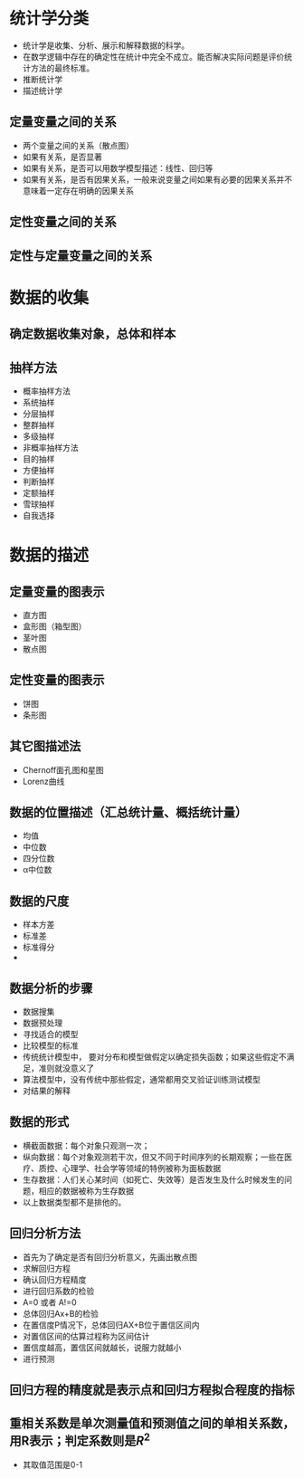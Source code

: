 # 统计学分类
 - 统计学是收集、分析、展示和解释数据的科学。
 - 在数学逻辑中存在的确定性在统计中完全不成立。能否解决实际问题是评价统计方法的最终标准。
 - 推断统计学
 - 描述统计学

## 定量变量之间的关系
 - 两个变量之间的关系（散点图）
 - 如果有关系，是否显著
 - 如果有关系，是否可以用数学模型描述：线性、回归等
 - 如果有关系，是否有因果关系，一般来说变量之间如果有必要的因果关系并不意味着一定存在明确的因果关系

## 定性变量之间的关系
## 定性与定量变量之间的关系

# 数据的收集
## 确定数据收集对象，总体和样本

## 抽样方法
 - 概率抽样方法
  - 系统抽样
  - 分层抽样
  - 整群抽样
  - 多级抽样 
 - 非概率抽样方法
  - 目的抽样
  - 方便抽样
  - 判断抽样
  - 定额抽样
  - 雪球抽样
  - 自我选择

# 数据的描述

## 定量变量的图表示
 - 直方图
 - 盒形图（箱型图）
 - 茎叶图
 - 散点图

## 定性变量的图表示
 - 饼图
 - 条形图

## 其它图描述法
 - Chernoff面孔图和星图
 - Lorenz曲线

## 数据的位置描述（汇总统计量、概括统计量）
 - 均值
 - 中位数
 - 四分位数
 - α中位数

## 数据的尺度
 - 样本方差
 - 标准差
 - 标准得分
 - 


## 数据分析的步骤
 - 数据搜集
 - 数据预处理
 - 寻找适合的模型
 - 比较模型的标准
  - 传统统计模型中， 要对分布和模型做假定以确定损失函数；如果这些假定不满足，准则就没意义了
  - 算法模型中，没有传统中那些假定，通常都用交叉验证训练测试模型
 - 对结果的解释

## 数据的形式
 - 横截面数据：每个对象只观测一次；
 - 纵向数据：每个对象观测若干次，但又不同于时间序列的长期观察；一些在医疗、质控、心理学、社会学等领域的特例被称为面板数据
 - 生存数据：人们关心某时间（如死亡、失效等）是否发生及什么时候发生的问题，相应的数据被称为生存数据
 - 以上数据类型都不是排他的。

## 回归分析方法
 - 首先为了确定是否有回归分析意义，先画出散点图
 - 求解回归方程
 - 确认回归方程精度
 - 进行回归系数的检验
  - A=0 或者 A!=0
 - 总体回归Ax+B的检验
  - 在置信度P情况下，总体回归AX+B位于置信区间内
  - 对置信区间的估算过程称为区间估计
  - 置信度越高，置信区间就越长，说服力就越小
 - 进行预测

## 回归方程的精度就是表示点和回归方程拟合程度的指标
## 重相关系数是单次测量值和预测值之间的单相关系数，用R表示；判定系数则是$R^2$
 - 其取值范围是0-1


